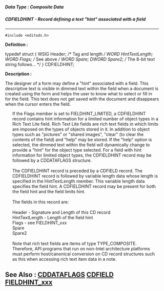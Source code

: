 ##### Data Type : Composite Data
##### CDFIELDHINT - Record defining a text "hint" associated with a field
---
```
#include <editods.h>
```

**Definition :**

typedef struct {
	WSIG Header;  /* Tag and length */
	WORD HintTextLength;
	WORD Flags;  /* See above */
	WORD Spare;
	DWORD Spare2;
	    /* The 8-bit text string follows... */
} CDFIELDHINT;

**Description :**

The designer of a form may define a &quot;hint&quot; associated with a field. This descriptive text is visible in dimmed text within the field when a document is created using the form and helps the user to know what to select or fill in for the field. This text does not get saved with the document and disappears when the cursor enters the field.  <br>

<ul>If the Flags member is set to FIELDHINT_LIMITED, a CDFIELDHINT record contains hint information for a limited number of object types in a Rich Text Lite field. Rich Text Lite fields are rich text fields in which limits are imposed on the types of objects stored in it.  In addition to object types such as &quot;pictures&quot; or &quot;shared images&quot;, &quot;clear&quot; (to clear the contents of the field) and &quot;help&quot; may be stored.  If the &quot;help&quot; option is selected, the dimmed text within the field will dynamically change to provide a &quot;hint&quot; for the object type selected. For a field with hint information for limited object types, the CDFIELDHINT record may be followed by a CDDATAFLAGS structure. <br>
<br>
The CDFIELDHINT record is preceded by a CDFIELD record. The CDFIELDHINT record is followed by variable length data whose length is specified in the HintTextLength member. This variable length data specifies the field hint. A CDFIELDHINT record may be present for both the field hint and the field limits hint. <br>
<br>
The fields in this record are:<br>
<br>
Header - Signature and Length of this CD record<br>
HintTextLength - Length of the field hint<br>
Flags - see FIELDHINT_xxx<br>
Spare<br>
Spare2<br>
<br>
Note that rich text fields are items of type TYPE_COMPOSITE.  Therefore, API programs that run on non-Intel architecture platforms must perform host/canonical conversion on CD record structures such as this when accessing rich text item data in a note.</ul>



**See Also :**
[CDDATAFLAGS](/domino-c-api-docs/reference/Data/CDDATAFLAGS)
[CDFIELD](/domino-c-api-docs/reference/Data/CDFIELD)
[FIELDHINT_xxx](/domino-c-api-docs/reference/Symb/FIELDHINT_xxx)
---
